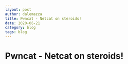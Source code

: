 ```yaml
---
layout: post
author: dalemazza
title: Pwncat - Netcat on steroids!
date: 2020-06-21
category: blog
tags: blog
---
```


# Pwncat - Netcat on steroids!
